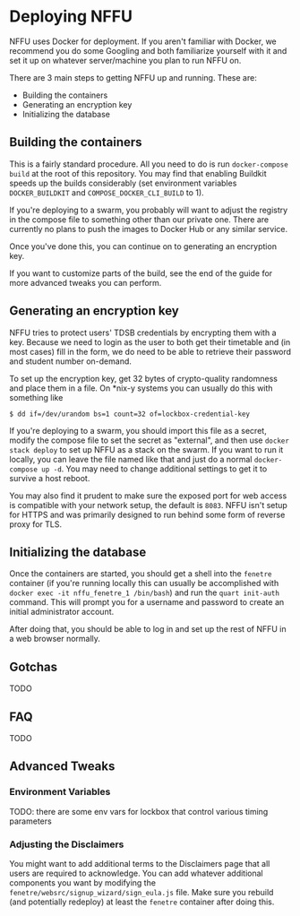 # Deploying NFFU

NFFU uses Docker for deployment. If you aren't familiar with Docker, we recommend you do some Googling and both familiarize yourself with it and set it up on whatever server/machine you plan to run NFFU on.

There are 3 main steps to getting NFFU up and running. These are:

- Building the containers
- Generating an encryption key
- Initializing the database

## Building the containers

This is a fairly standard procedure. All you need to do is run `docker-compose build` at the root of this repository. You may find that enabling Buildkit speeds up the builds considerably (set environment variables
`DOCKER_BUILDKIT` and `COMPOSE_DOCKER_CLI_BUILD` to 1).

If you're deploying to a swarm, you probably will want to adjust the registry in the compose file to something other than our private one. There are currently no plans to push the images to Docker Hub or any similar service.

Once you've done this, you can continue on to generating an encryption key.

If you want to customize parts of the build, see the end of the guide for more advanced tweaks you can perform.

## Generating an encryption key

NFFU tries to protect users' TDSB credentials by encrypting them with a key. Because we need to login as the user to both get their timetable and (in most cases) fill in the form, we do need to be able to retrieve
their password and student number on-demand. 

To set up the encryption key, get 32 bytes of crypto-quality randomness and place them in a file. On \*nix-y systems you can usually do this with something like

```
$ dd if=/dev/urandom bs=1 count=32 of=lockbox-credential-key
```

If you're deploying to a swarm, you should import this file as a secret, modify the compose file to set the secret as "external", and then use `docker stack deploy` to set up NFFU as a stack on the swarm. If you want to run it locally, 
you can leave the file named like that and just do a normal `docker-compose up -d`. You may need to change additional settings to get it to survive a host reboot.

You may also find it prudent to make sure the exposed port for web access is compatible with your network setup, the default is `8083`. NFFU isn't setup for HTTPS and was primarily designed to run behind some form of reverse proxy 
for TLS.

## Initializing the database

Once the containers are started, you should get a shell into the `fenetre` container (if you're running locally this can usually be accomplished with `docker exec -it nffu_fenetre_1 /bin/bash`) and run the `quart init-auth` command.
This will prompt you for a username and password to create an initial administrator account.

After doing that, you should be able to log in and set up the rest of NFFU in a web browser normally.

## Gotchas

TODO

## FAQ

TODO

## Advanced Tweaks

### Environment Variables

TODO: there are some env vars for lockbox that control various timing parameters

### Adjusting the Disclaimers

You might want to add additional terms to the Disclaimers page that all users are required to acknowledge. You can add whatever additional components you want by modifying the `fenetre/websrc/signup_wizard/sign_eula.js` file. Make sure
you rebuild (and potentially redeploy) at least the `fenetre` container after doing this.
